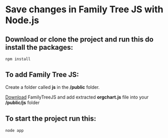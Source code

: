 # Save changes in Family Tree JS with Node.js

## Download or clone the project and run this do install the packages:
```
npm install
```

## To add <strong>Family Tree JS</strong>:
Create a folder called <strong>js</strong> in the <strong>/public</strong> folder.

[Download](https://familytreejs.balkan.app/js/get/free) FamilyTreeJS and add extracted <strong>orgchart.js</strong> file into your <strong>/public/js</strong> folder

## To start the project run this:
```
node app
```